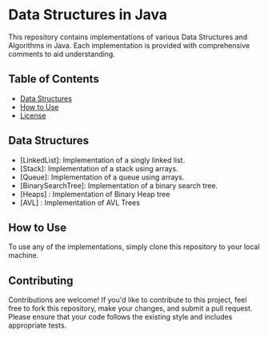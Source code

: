 # Data Structures in Java

This repository contains implementations of various Data Structures and Algorithms in Java. Each implementation is provided with comprehensive comments to aid understanding.

## Table of Contents

- [Data Structures](#data-structures)
- [How to Use](#how-to-use)
- [License](#license)

## Data Structures

- [LinkedList]: Implementation of a singly linked list.
- [Stack]: Implementation of a stack using arrays.
- [Queue]: Implementation of a queue using arrays.
- [BinarySearchTree]: Implementation of a binary search tree.
- [Heaps] : Implementation of Binary Heap tree
- [AVL] : Implementation of AVL Trees 


## How to Use

To use any of the implementations, simply clone this repository to your local machine.

## Contributing
Contributions are welcome! If you'd like to contribute to this project, feel free to fork this repository, make your changes, and submit a pull request. Please ensure that your code follows the existing style and includes appropriate tests.


